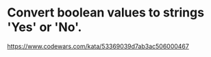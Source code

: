 # Convert boolean values to strings 'Yes' or 'No'.

https://www.codewars.com/kata/53369039d7ab3ac506000467
